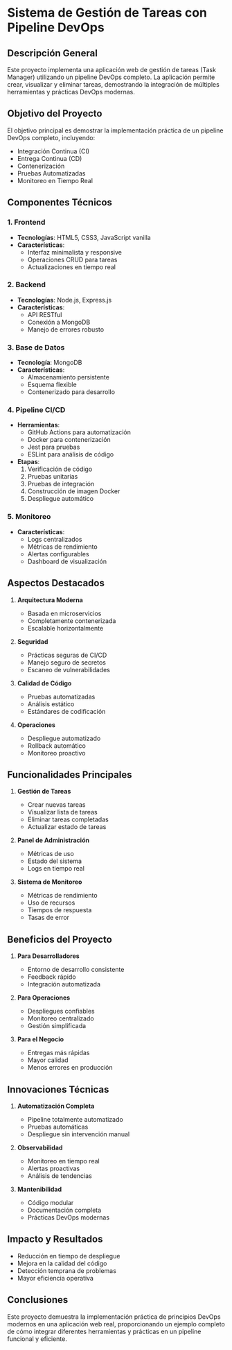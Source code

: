 # Sistema de Gestión de Tareas con Pipeline DevOps

## Descripción General
Este proyecto implementa una aplicación web de gestión de tareas (Task Manager) utilizando un pipeline DevOps completo. La aplicación permite crear, visualizar y eliminar tareas, demostrando la integración de múltiples herramientas y prácticas DevOps modernas.

## Objetivo del Proyecto
El objetivo principal es demostrar la implementación práctica de un pipeline DevOps completo, incluyendo:
- Integración Continua (CI)
- Entrega Continua (CD)
- Contenerización
- Pruebas Automatizadas
- Monitoreo en Tiempo Real

## Componentes Técnicos

### 1. Frontend
- **Tecnologías**: HTML5, CSS3, JavaScript vanilla
- **Características**:
  - Interfaz minimalista y responsive
  - Operaciones CRUD para tareas
  - Actualizaciones en tiempo real

### 2. Backend
- **Tecnologías**: Node.js, Express.js
- **Características**:
  - API RESTful
  - Conexión a MongoDB
  - Manejo de errores robusto

### 3. Base de Datos
- **Tecnología**: MongoDB
- **Características**:
  - Almacenamiento persistente
  - Esquema flexible
  - Contenerizado para desarrollo

### 4. Pipeline CI/CD
- **Herramientas**:
  - GitHub Actions para automatización
  - Docker para contenerización
  - Jest para pruebas
  - ESLint para análisis de código
- **Etapas**:
  1. Verificación de código
  2. Pruebas unitarias
  3. Pruebas de integración
  4. Construcción de imagen Docker
  5. Despliegue automático

### 5. Monitoreo
- **Características**:
  - Logs centralizados
  - Métricas de rendimiento
  - Alertas configurables
  - Dashboard de visualización

## Aspectos Destacados
1. **Arquitectura Moderna**
   - Basada en microservicios
   - Completamente contenerizada
   - Escalable horizontalmente

2. **Seguridad**
   - Prácticas seguras de CI/CD
   - Manejo seguro de secretos
   - Escaneo de vulnerabilidades

3. **Calidad de Código**
   - Pruebas automatizadas
   - Análisis estático
   - Estándares de codificación

4. **Operaciones**
   - Despliegue automatizado
   - Rollback automático
   - Monitoreo proactivo

## Funcionalidades Principales
1. **Gestión de Tareas**
   - Crear nuevas tareas
   - Visualizar lista de tareas
   - Eliminar tareas completadas
   - Actualizar estado de tareas

2. **Panel de Administración**
   - Métricas de uso
   - Estado del sistema
   - Logs en tiempo real

3. **Sistema de Monitoreo**
   - Métricas de rendimiento
   - Uso de recursos
   - Tiempos de respuesta
   - Tasas de error

## Beneficios del Proyecto
1. **Para Desarrolladores**
   - Entorno de desarrollo consistente
   - Feedback rápido
   - Integración automatizada

2. **Para Operaciones**
   - Despliegues confiables
   - Monitoreo centralizado
   - Gestión simplificada

3. **Para el Negocio**
   - Entregas más rápidas
   - Mayor calidad
   - Menos errores en producción

## Innovaciones Técnicas
1. **Automatización Completa**
   - Pipeline totalmente automatizado
   - Pruebas automáticas
   - Despliegue sin intervención manual

2. **Observabilidad**
   - Monitoreo en tiempo real
   - Alertas proactivas
   - Análisis de tendencias

3. **Mantenibilidad**
   - Código modular
   - Documentación completa
   - Prácticas DevOps modernas

## Impacto y Resultados
- Reducción en tiempo de despliegue
- Mejora en la calidad del código
- Detección temprana de problemas
- Mayor eficiencia operativa

## Conclusiones
Este proyecto demuestra la implementación práctica de principios DevOps modernos en una aplicación web real, proporcionando un ejemplo completo de cómo integrar diferentes herramientas y prácticas en un pipeline funcional y eficiente.

